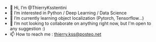 - 👋 Hi, I’m @ThierryKsstentini
- 👀 I’m interested in Python / Deep Learning / Data Science
- 🌱 I’m currently learning object localization (Pytorch, Tensorflow...)
- 💞️ I’m not looking to collaborate on anything right now, but I'm open to any suggestion :)
- 📫 How to reach me : thierry.kss@posteo.net
